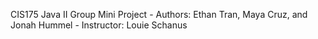CIS175 Java II Group Mini Project - 
Authors: Ethan Tran, Maya Cruz, and Jonah Hummel -
Instructor: Louie Schanus
